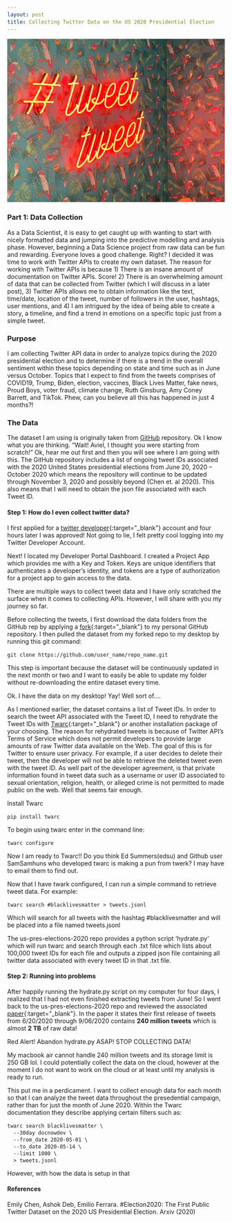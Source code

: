 ```yaml
---
layout: post
title: Collecting Twitter Data on the US 2020 Presidential Election
---
```

![Alternate image text](/images/twitter/tweet_tweet.jpg)

### Part 1: Data Collection
As a Data Scientist, it is easy to get caught up with wanting to start with nicely formatted data and jumping into the predictive modelling and analysis phase. However, beginning a Data Science project from raw data can be fun and rewarding. Everyone loves a good challenge. Right? I decided it was time to work with Twitter APIs to create my own dataset. The reason for working with Twitter APIs is because 1) There is an insane amount of documentation on Twitter APIs. Score! 2) There is an overwhelming amount of data that can be collected from Twitter (which I will discuss in a later post), 3) Twitter APIs allows me to obtain information like the text, time/date, location of the tweet, number of followers in the user, hashtags, user mentions, and 4) I am intrigued by the idea of being able to create a story, a timeline, and find a trend in emotions on a specific topic just from a simple tweet.

### Purpose
I am collecting Twitter API data in order to analyze topics during the 2020 presidential election and to determine if there is a trend in the overall sentiment within these topics depending on state and time such as in June versus October. Topics that I expect to find from the tweets comprises of COVID19, Trump, Biden, election, vaccines, Black Lives Matter, fake news, Proud Boys, voter fraud, climate change, Ruth Ginsburg, Amy Coney Barrett, and TikTok. Phew, can you believe all this has happened in just 4 months?! 

### The Data
The dataset I am using is originally taken from <a href="https://github.com/echen102/us-pres-elections-2020" target="_blank">GitHub</a> repository. Ok I know what you are thinking. “Wait! Aviel, I thought you were starting from scratch!” Ok, hear me out first and then you will see where I am going with this. The GitHub repository includes a list of ongoing tweet IDs associated with the 2020 United States presidential elections from June 20, 2020 – October 2020 which means the repository will continue to be updated through November 3, 2020 and possibly beyond (Chen et. al 2020). This also means that I will need to obtain the json file associated with each Tweet ID. 

#### Step 1: How do I even collect twitter data?

I first applied for a [twitter developer](https://developer.twitter.com/en/apply-for-access){:target="_blank"} account and four hours later I was approved! Not going to lie, I felt pretty cool logging into my Twitter Developer Account. 

Next! I located my Developer Portal Dashboard. I created a Project App which provides me with a Key and Token. Keys are unique identifiers that authenticates a developer’s identity, and tokens are a type of authorization for a project app to gain access to the data.

There are multiple ways to collect tweet data and I have only scratched the surface when it comes to collecting APIs. However, I will share with you my journey so far. 

Before collecting the tweets, I first download the data folders from the GitHub rep by applying a [fork](https://docs.github.com/en/free-pro-team@latest/github/getting-started-with-github/fork-a-repo){:target="_blank"} to my personal GitHub repository. I then pulled the dataset from my forked repo to my desktop by running this git command: 

```
git clone https://github.com/user_name/repo_name.git

```

This step is important because the dataset will be continuously updated in the next month or two and I want to easily be able to update my folder without re-downloading the entire dataset every time.

Ok. I have the data on my desktop! Yay! Well sort of….

As I mentioned earlier, the dataset contains a list of Tweet IDs. In order to search the tweet API associated with the Tweet ID, I need to rehydrate the Tweet IDs with [Twarc](https://github.com/DocNow/twarc){:target="_blank"} or another installation package of your choosing. The reason for rehydrated tweets is because of Twitter API’s Terms of Service which does not permit developers to provide large amounts of raw Twitter data available on the Web. The goal of this is for Twitter to ensure user privacy. For example, if a user decides to delete their tweet, then the developer will not be able to retrieve the deleted tweet even with the tweet ID. As well part of the developer agreement, is that private information found in tweet data such as a username or user ID associated to sexual orientation, religion, health, or alleged crime is not permitted to made public on the web. Well that seems fair enough. 

Install Twarc
```
pip install twarc
```

To begin using twarc enter in the command line:
```
twarc configure
```

Now I am ready to Twarc!! Do you think Ed Summers(edsu) and Github user SamSamhuns who developed twarc is making a pun from twerk? I may have to email them to find out.

Now that I have twark configured, I can run a simple command to retrieve tweet data. For example: 
```
twarc search #blacklivesmatter > tweets.jsonl
```
Which will search for all tweets with the hashtag #blacklivesmatter and will be placed into a file named tweets.jsonl

The us-pres-elections-2020 repo provides a python script ‘hydrate.py’ which will run twarc and search through each .txt filce which lists about 100,000 tweet IDs for each file and outputs a zipped json file containing all twitter data associated with every tweet ID in that .txt file. 

#### Step 2: Running into problems

After happily running the hydrate.py script on my computer for four days, I realized that I had not even finished extracting tweets from June! So I went back to the us-pres-elections-2020 repo and reviewed the associated [paper](https://arxiv.org/pdf/2010.00600.pdf){:target="_blank"}. In the paper it states their first release of tweets from 6/20/2020 through 9/06/2020 contains **240 million tweets** which is almost **2 TB** of raw data!

Red Alert! Abandon hydrate.py ASAP! STOP COLLECTING DATA!

My macbook air cannot handle 240 million tweets and its storage limit is 250 GB lol. I could potentially collect the data on the cloud, however at the moment I do not want to work on the cloud or at least until my analysis is ready to run.

This put me in a perdicament. I want to collect enough data for each month so that I can analyze the tweet data throughout the presedential campaign, rather than for just the month of June 2020. Within the Twarc documentation they describe applying certain filters such as: 


```
twarc search blacklivesmatter \
  --30day docnowdev \
  --from_date 2020-05-01 \
  --to_date 2020-05-14 \
  --limit 1000 \
  > tweets.jsonl
```

However, with how the data is setup in that 
#### References

Emily Chen, Ashok Deb, Emilio Ferrara. #Election2020: The First Public Twitter Dataset on the 2020 US Presidential Election. Arxiv (2020)
